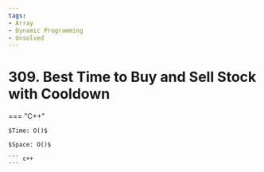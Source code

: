 ```yaml
---
tags:
- Array
- Dynamic Programming
- Unsolved
---
```



# 309. Best Time to Buy and Sell Stock with Cooldown

=== "C++"

    $Time: O()$

    $Space: O()$

    ``` c++
    ```